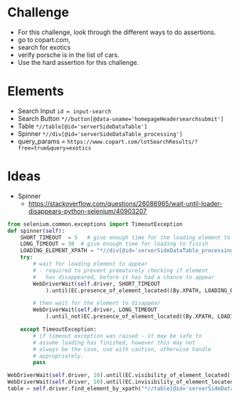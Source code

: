 # Challenge
- For this challenge, look through the different ways to do assertions.
- go to copart.com,
- search for exotics
- verify porsche is in the list of cars.
- Use the hard assertion for this challenge. 


# Elements

- Search Input `id = input-search`
- Search Button `*//button[@data-uname='homepageHeadersearchsubmit']`
- Table `*//table[@id='serverSideDataTable']`
- Spinner `*//div[@id='serverSideDataTable_processing']`
- query_params = `https://www.copart.com/lotSearchResults/?free=true&query=exotics`

# Ideas
- Spinner
  - https://stackoverflow.com/questions/26086965/wait-until-loader-disappears-python-selenium/40903207
```python
from selenium.common.exceptions import TimeoutException
def spinner(self):
    SHORT_TIMEOUT  = 5   # give enough time for the loading element to appear
    LONG_TIMEOUT = 30  # give enough time for loading to finish
    LOADING_ELEMENT_XPATH = "*//div[@id='serverSideDataTable_processing']"
    try:
        # wait for loading element to appear
        # - required to prevent prematurely checking if element
        #   has disappeared, before it has had a chance to appear
        WebDriverWait(self.driver, SHORT_TIMEOUT
            ).until(EC.presence_of_element_located((By.XPATH, LOADING_ELEMENT_XPATH)))

        # then wait for the element to disappear
        WebDriverWait(self.driver, LONG_TIMEOUT
            ).until_not(EC.presence_of_element_located((By.XPATH, LOADING_ELEMENT_XPATH)))

    except TimeoutException:
        # if timeout exception was raised - it may be safe to 
        # assume loading has finished, however this may not 
        # always be the case, use with caution, otherwise handle
        # appropriately.
        pass 
```

```python
WebDriverWait(self.driver, 10).until(EC.visibility_of_element_located((By.ID, "*//div[@id='serverSideDataTable_processing']")))
WebDriverWait(self.driver, 10).until(EC.invisibility_of_element_located((By.ID, "*//div[@id='serverSideDataTable_processing']")))
table = self.driver.find_element_by_xpath("*//table[@id='serverSideDataTable']")
```